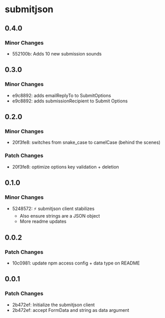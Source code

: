 # submitjson

## 0.4.0

### Minor Changes

- 552100b: Adds 10 new submission sounds

## 0.3.0

### Minor Changes

- e9c8892: adds emailReplyTo to SubmitOptions
- e9c8892: adds submissionRecipient to Submit Options

## 0.2.0

### Minor Changes

- 20f3fe8: switches from snake_case to camelCase (behind the scenes)

### Patch Changes

- 20f3fe8: optimize options key validation + deletion

## 0.1.0

### Minor Changes

- 5248572: ⚡️ submitjson client stabilizes
  - Also ensure strings are a JSON object
  - More readme updates

## 0.0.2

### Patch Changes

- 10c0981: update npm access config + data type on README

## 0.0.1

### Patch Changes

- 2b472ef: Initialize the submitjson client
- 2b472ef: accept FormData and string as data argument
